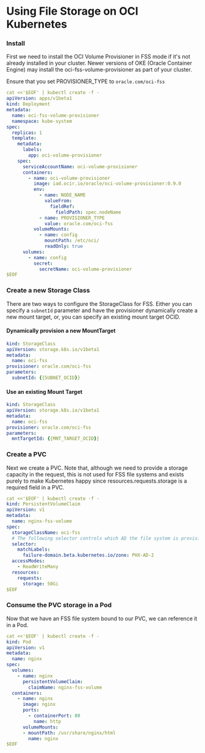 # Using File Storage on OCI Kubernetes

### Install

First we need to install the OCI Volume Provisioner in FSS mode if it's not already installed in your cluster. Newer versions of OKE (Oracle Container Engine) may install the oci-fss-volume-provisioner as part of your cluster. 

Ensure that you set PROVISIONER_TYPE to `oracle.com/oci-fss`

```yaml
cat <<'$EOF' | kubectl create -f -
apiVersion: apps/v1beta1
kind: Deployment
metadata:
  name: oci-fss-volume-provisioner
  namespace: kube-system
spec:
  replicas: 1
  template:
    metadata:
      labels:
        app: oci-volume-provisioner
    spec:
      serviceAccountName: oci-volume-provisioner
      containers:
        - name: oci-volume-provisioner
          image: iad.ocir.io/oracle/oci-volume-provisioner:0.9.0
          env:
            - name: NODE_NAME
              valueFrom:
                fieldRef:
                  fieldPath: spec.nodeName
            - name: PROVISIONER_TYPE
              value: oracle.com/oci-fss
          volumeMounts:
            - name: config
              mountPath: /etc/oci/
              readOnly: true
      volumes:
        - name: config
          secret:
            secretName: oci-volume-provisioner
$EOF
```

### Create a new Storage Class

There are two ways to configure the StorageClass for FSS. Either you can specify a `subnetId` parameter and have the provisioner dynamically create a new mount target, or, you can specify an existing mount target OCID.

#### Dynamically provision a new MountTarget

```yaml
kind: StorageClass
apiVersion: storage.k8s.io/v1beta1
metadata:
  name: oci-fss
provisioner: oracle.com/oci-fss
parameters:
  subnetId: {{SUBNET_OCID}}
```

#### Use an existing Mount Target

```yaml
kind: StorageClass
apiVersion: storage.k8s.io/v1beta1
metadata:
  name: oci-fss
provisioner: oracle.com/oci-fss
parameters:
  mntTargetId: {{MNT_TARGET_OCID}}
```

### Create a PVC

Next we create a PVC. Note that, although we need to provide a storage capacity in the request, this is not used for FSS file systems and exists purely to make Kubernetes happy since resources.requests.storage is a required field in a PVC.

```yaml
cat <<'$EOF' | kubectl create -f -
kind: PersistentVolumeClaim
apiVersion: v1
metadata:
  name: nginx-fss-volume
spec:
  storageClassName: oci-fss
  # The following selector controls which AD the file system is provisioned in.
  selector:
    matchLabels:
      failure-domain.beta.kubernetes.io/zone: PHX-AD-2
  accessModes:
    - ReadWriteMany
  resources:
    requests:
      storage: 50Gi
$EOF
```

### Consume the PVC storage in a Pod

Now that we have an FSS file system bound to our PVC, we can reference it in a Pod.

```yaml
cat <<'$EOF' | kubectl create -f -
kind: Pod
apiVersion: v1
metadata:
  name: nginx
spec:
  volumes:
    - name: nginx
      persistentVolumeClaim:
        claimName: nginx-fss-volume
  containers:
    - name: nginx
      image: nginx
      ports:
        - containerPort: 80
          name: http
      volumeMounts:
      - mountPath: /usr/share/nginx/html
        name: nginx
$EOF
```
